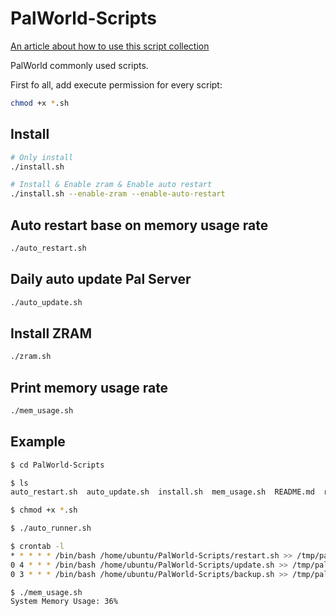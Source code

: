 # PalWorld-Scripts

[An article about how to use this script collection](https://u0htbttevtr.feishu.cn/wiki/H6QTwjqYWi6GdXkGxNlcL50Lnkg?from=from_copylink)

PalWorld commonly used scripts.

First fo all, add execute permission for every script:

```sh
chmod +x *.sh
```

## Install

```sh
# Only install
./install.sh 

# Install & Enable zram & Enable auto restart
./install.sh --enable-zram --enable-auto-restart
```

## Auto restart base on memory usage rate

```sh
./auto_restart.sh
```

## Daily auto update Pal Server

```sh
./auto_update.sh
```

## Install ZRAM

```sh
./zram.sh
```

## Print memory usage rate

```sh
./mem_usage.sh
```

## Example

```sh
$ cd PalWorld-Scripts

$ ls
auto_restart.sh  auto_update.sh  install.sh  mem_usage.sh  README.md  restart.sh  update.sh  zram.sh

$ chmod +x *.sh

$ ./auto_runner.sh

$ crontab -l
* * * * * /bin/bash /home/ubuntu/PalWorld-Scripts/restart.sh >> /tmp/pal-restart.log 2>&1
0 4 * * * /bin/bash /home/ubuntu/PalWorld-Scripts/update.sh >> /tmp/pal-update.log 2>&1
0 3 * * * /bin/bash /home/ubuntu/PalWorld-Scripts/backup.sh >> /tmp/pal-backup.log 2>&1

$ ./mem_usage.sh
System Memory Usage: 36%
```
